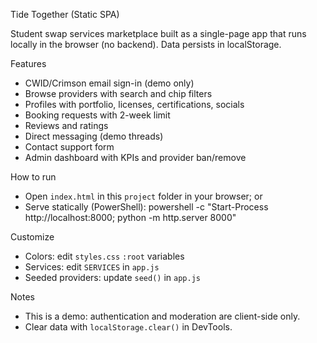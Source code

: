 Tide Together (Static SPA)

Student swap services marketplace built as a single-page app that runs locally in the browser (no backend). Data persists in localStorage.

Features
- CWID/Crimson email sign-in (demo only)
- Browse providers with search and chip filters
- Profiles with portfolio, licenses, certifications, socials
- Booking requests with 2-week limit
- Reviews and ratings
- Direct messaging (demo threads)
- Contact support form
- Admin dashboard with KPIs and provider ban/remove

How to run
- Open `index.html` in this `project` folder in your browser; or
- Serve statically (PowerShell):
  powershell -c "Start-Process http://localhost:8000; python -m http.server 8000"

Customize
- Colors: edit `styles.css` `:root` variables
- Services: edit `SERVICES` in `app.js`
- Seeded providers: update `seed()` in `app.js`

Notes
- This is a demo: authentication and moderation are client-side only.
- Clear data with `localStorage.clear()` in DevTools.


